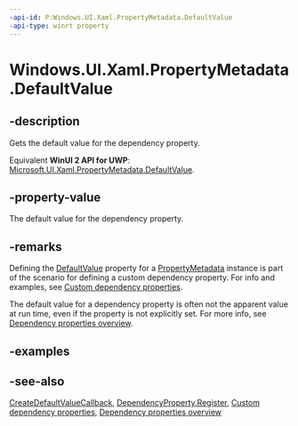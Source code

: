 ```yaml
---
-api-id: P:Windows.UI.Xaml.PropertyMetadata.DefaultValue
-api-type: winrt property
---
```


<!-- Property syntax
public object DefaultValue { get; }
-->

# Windows.UI.Xaml.PropertyMetadata.DefaultValue

## -description
Gets the default value for the dependency property.

Equivalent **WinUI 2 API for UWP**: [Microsoft.UI.Xaml.PropertyMetadata.DefaultValue](/windows/winui/api/microsoft.ui.xaml.propertymetadata.defaultvalue).

## -property-value
The default value for the dependency property.

## -remarks
Defining the [DefaultValue](createdefaultvaluecallback.md) property for a [PropertyMetadata](propertymetadata.md) instance is part of the scenario for defining a custom dependency property. For info and examples, see [Custom dependency properties](/windows/uwp/xaml-platform/custom-dependency-properties).

The default value for a dependency property is often not the apparent value at run time, even if the property is not explicitly set. For more info, see [Dependency properties overview](/windows/uwp/xaml-platform/dependency-properties-overview).

## -examples

## -see-also
[CreateDefaultValueCallback](createdefaultvaluecallback.md), [DependencyProperty.Register](dependencyproperty_register_1826645607.md), [Custom dependency properties](/windows/uwp/xaml-platform/custom-dependency-properties), [Dependency properties overview](/windows/uwp/xaml-platform/dependency-properties-overview)
